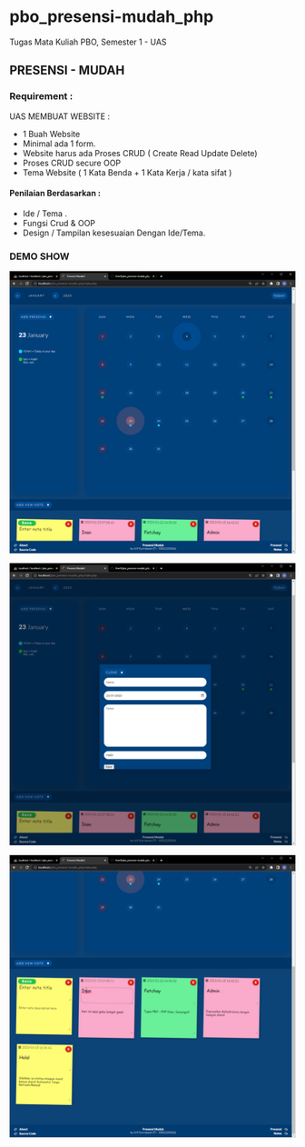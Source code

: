 # pbo_presensi-mudah_php  
Tugas Mata Kuliah PBO, Semester 1 - UAS  

## PRESENSI - MUDAH  

### Requirement :  
UAS MEMBUAT WEBSITE :  
- 1 Buah Website  
- Minimal ada 1 form.  
- Website harus ada Proses CRUD ( Create Read Update Delete)  
- Proses CRUD secure OOP  
- Tema Website ( 1 Kata Benda + 1 Kata Kerja / kata sifat )  

#### Penilaian Berdasarkan :  
- Ide / Tema .  
- Fungsi Crud & OOP  
- Design / Tampilan kesesuaian Dengan Ide/Tema.  


### DEMO SHOW

![Image 1](ss1.png?raw=true)

![Image 1](ss2.png?raw=true)

![Image 1](ss3.png?raw=true)
